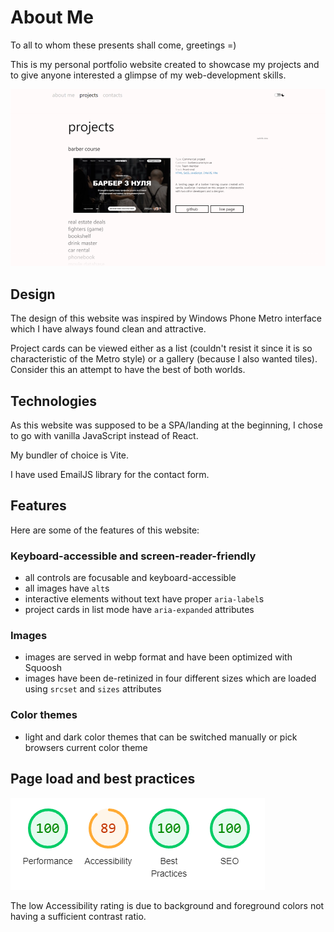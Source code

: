 # About Me

To all to whom these presents shall come, greetings =)

This is my personal portfolio website created to showcase my projects and to give anyone interested a glimpse of my web-development skills.

<picture>
  <source media="(prefers-color-scheme: light)" srcset="./src/images/readme/screenshot_light_1x.webp 1x, ./src/images/readme/screenshot_light_2x.webp 2x">

   <source media="(prefers-color-scheme: dark)" srcset="./src/images/readme/screenshot_dark_1x.webp 1x, ./src/images/readme/screenshot_dark_2x.webp 2x">

  <img alt="A screenshot of my website's Projects page with the project gallery in its list presentation. The first project card is expanded, revealing the live page screenshot, project description and links to its GitHub page and live page." src="./src/images/readme/screenshot_light_1x.webp">
</picture>

## Design

The design of this website was inspired by Windows Phone Metro interface which I have always found clean and attractive.

Project cards can be viewed either as a list (couldn't resist it since it is so characteristic of the Metro style) or a gallery (because I also wanted tiles).
Consider this an attempt to have the best of both worlds.

## Technologies

As this website was supposed to be a SPA/landing at the beginning, I chose to go with vanilla JavaScript instead of React.

My bundler of choice is Vite.

I have used EmailJS library for the contact form.

## Features

Here are some of the features of this website:

### Keyboard-accessible and screen-reader-friendly

- all controls are focusable and keyboard-accessible
- all images have `alt`s
- interactive elements without text have proper `aria-label`s
- project cards in list mode have `aria-expanded` attributes

### Images

- images are served in webp format and have been optimized with Squoosh
- images have been de-retinized in four different sizes which are loaded using `srcset` and `sizes` attributes

### Color themes

- light and dark color themes that can be switched manually or pick browsers current color theme

## Page load and best practices

<picture>
  <source media="(prefers-color-scheme: light)" srcset="./src/images/readme/lighthouse_light.webp">

   <source media="(prefers-color-scheme: dark)" srcset="./src/images/readme/lighthouse_dark.webp">

  <img alt="A screenshot of my website's Lighthouse report with the following ratings: Performance: 100, Accessibility: 89, Best Practices: 100, SEO: 100." src="./src/images/readme/lighthouse_light.webp">
</picture>

The low Accessibility rating is due to background and foreground colors not having a sufficient contrast ratio.
